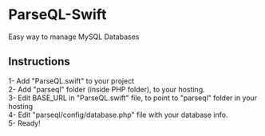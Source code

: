 # ParseQL-Swift
Easy way to manage MySQL Databases

## Instructions
1- Add "ParseQL.swift" to your project<br>
2- Add "parseql" folder (inside PHP folder), to your hosting.<br>
3- Edit BASE_URL in "ParseQL.swift" file, to point to "parseql" folder in your hosting<br>
4- Edit "parseql/config/database.php" file with your database info.<br>
5- Ready!<br>
